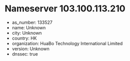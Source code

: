 # Nameserver 103.100.113.210

* as_number: 133527
* name: Unknown
* city: Unknown
* country: HK
* organization: HuaBo Technology International Limited
* version: Unknown
* dnssec: true

